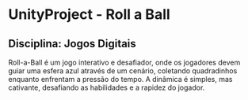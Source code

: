 # UnityProject - Roll a Ball

## Disciplina: Jogos Digitais

Roll-a-Ball é um jogo interativo e desafiador, onde os jogadores devem guiar uma esfera azul através de um cenário, coletando quadradinhos enquanto enfrentam a pressão do tempo. A dinâmica é simples, mas cativante, desafiando as habilidades e a rapidez do jogador.
